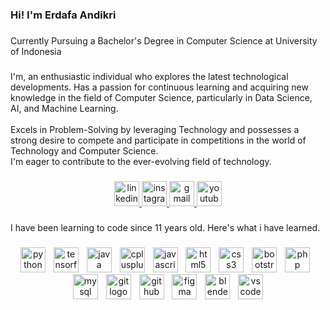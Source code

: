 <h3 align="left">Hi! I'm Erdafa Andikri</h3>

###

<p align="left">Currently Pursuing a Bachelor's Degree in Computer Science at University of Indonesia</p>

###

<p align="left">I'm, an enthusiastic individual who explores the latest technological developments. Has a passion for continuous learning and acquiring new knowledge in the field of Computer Science, particularly in Data Science, AI, and Machine Learning. <br><br>Excels in Problem-Solving by leveraging Technology and possesses a strong desire to compete and participate in competitions in the world of Technology and Computer Science.<br>I'm eager to contribute to the ever-evolving field of technology.</p>

###

<div align="center">
  <a href="https://www.linkedin.com/in/erdafa-andikri-496b341b0/" target="_blank">
    <img src="https://img.shields.io/static/v1?message=LinkedIn&logo=linkedin&label=&color=0077B5&logoColor=white&labelColor=&style=for-the-badge" height="40" alt="linkedin logo"  />
  </a>
  <a href="https://www.instagram.com/dafandikri/" target="_blank">
    <img src="https://img.shields.io/static/v1?message=Instagram&logo=instagram&label=&color=E4405F&logoColor=white&labelColor=&style=for-the-badge" height="40" alt="instagram logo"  />
  </a>
  <a href="dafandikri@gmail.com" target="_blank">
    <img src="https://img.shields.io/static/v1?message=Gmail&logo=gmail&label=&color=D14836&logoColor=white&labelColor=&style=for-the-badge" height="40" alt="gmail logo"  />
  </a>
  <a href="https://www.youtube.com/@dafandikri4777" target="_blank">
    <img src="https://img.shields.io/static/v1?message=Youtube&logo=youtube&label=&color=FF0000&logoColor=white&labelColor=&style=for-the-badge" height="40" alt="youtube logo"  />
  </a>
</div>

###

<p align="left">I have been learning to code since 11 years old. Here's what i have learned.</p>

###

<div align="center">
  <img src="https://skillicons.dev/icons?i=py" height="40" alt="python logo"  />
  <img width="5" />
  <img src="https://skillicons.dev/icons?i=tensorflow" height="40" alt="tensorflow logo"  />
  <img width="5" />
  <img src="https://skillicons.dev/icons?i=java" height="40" alt="java logo"  />
  <img width="5" />
  <img src="https://skillicons.dev/icons?i=cpp" height="40" alt="cplusplus logo"  />
  <img width="5" />
  <img src="https://skillicons.dev/icons?i=js" height="40" alt="javascript logo"  />
  <img width="5" />
  <img src="https://skillicons.dev/icons?i=html" height="40" alt="html5 logo"  />
  <img width="5" />
  <img src="https://skillicons.dev/icons?i=css" height="40" alt="css3 logo"  />
  <img width="5" />
  <img src="https://skillicons.dev/icons?i=bootstrap" height="40" alt="bootstrap logo"  />
  <img width="5" />
  <img src="https://skillicons.dev/icons?i=php" height="40" alt="php logo"  />
  <img width="5" />
  <img src="https://skillicons.dev/icons?i=mysql" height="40" alt="mysql logo"  />
  <img width="5" />
  <img src="https://skillicons.dev/icons?i=git" height="40" alt="git logo"  />
  <img width="5" />
  <img src="https://skillicons.dev/icons?i=github" height="40" alt="github logo"  />
  <img width="5" />
  <img src="https://skillicons.dev/icons?i=figma" height="40" alt="figma logo"  />
  <img width="5" />
  <img src="https://skillicons.dev/icons?i=blender" height="40" alt="blender logo"  />
  <img width="5" />
  <img src="https://skillicons.dev/icons?i=vscode" height="40" alt="vscode logo"  />
</div>

###
